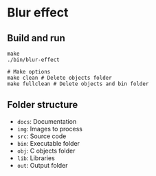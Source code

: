 # Blur effect

## Build and run

```
make
./bin/blur-effect

# Make options
make clean # Delete objects folder
make fullclean # Delete objects and bin folder
```

## Folder structure

- `docs`: Documentation
- `img`: Images to process
- `src`: Source code
- `bin`: Executable folder
- `obj`: C objects folder
- `lib`: Libraries
- `out`: Output folder
